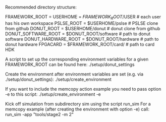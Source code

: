 Recommended directory structure:

FRAMEWORK_ROOT      = <your local workspace base>
USERHOME            = $FRAMEWORK_ROOT/$USER           # each user has his own workspace
PSLSE_ROOT          = $USERHOME/pslse                 # PSLSE clone from github
DONUT_ROOT          = $USERHOME/donut                 # donut clone from github
DONUT_SOFTWARE_ROOT = $DONUT_ROOT/software            # path to donut software
DONUT_HARDWARE_ROOT = $DONUT_ROOT/hardware            # path to donut hardware
FPGACARD            = $FRAMEWORK_ROOT/card/<your hdk> # path to card HDK

A script to set up the corresponding environment variables for a given FRAMEWORK_ROOT can be
found here:
./setup/donut_settings

Create the environment after environment variables are set (e.g. via ./setup/donut_settings):
./setup/create_environment

If you want to include the memcopy action example you need to pass option -e to this script:
./setup/create_environment -e

Kick off simulation from subdirectory sim using the script run_sim
For a memcopy example (after creating the environment with option -e) call:
run_sim -app "tools/stage2 -m 2"
